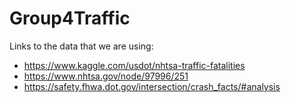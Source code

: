 # Group4Traffic
Links to the data that we are using:
  - https://www.kaggle.com/usdot/nhtsa-traffic-fatalities
  - https://www.nhtsa.gov/node/97996/251
  - https://safety.fhwa.dot.gov/intersection/crash_facts/#analysis
  
